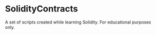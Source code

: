 # SolidityContracts
A set of scripts created while learning Solidity. For educational purposes only.
